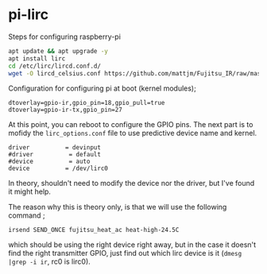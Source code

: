 # pi-lirc
Steps for configuring raspberry-pi

```bash
apt update && apt upgrade -y
apt install lirc
cd /etc/lirc/lircd.conf.d/
wget -O lircd_celsius.conf https://github.com/mattjm/Fujitsu_IR/raw/master/lircd_celcius.conf  # for Fujitsu AC
```

Configuration for configuring pi at boot (kernel modules);
```
dtoverlay=gpio-ir,gpio_pin=18,gpio_pull=true
dtoverlay=gpio-ir-tx,gpio_pin=27
```

At this point, you can reboot to configure the GPIO pins.
The next part is to mofidy the `lirc_options.conf` file to use predictive device name and kernel.

```
driver          = devinput
#driver          = default
#device          = auto
device          = /dev/lirc0
```
In theory, shouldn't need to modify the device nor the driver, but I've found it might help.

The reason why this is theory only, is that we will use the following command ; 
```
irsend SEND_ONCE fujitsu_heat_ac heat-high-24.5C
```
which should be using the right device right away, but in the case it doesn't find the right 
transmitter GPIO, just find out which lirc device is it (`dmesg |grep -i ir`, rc0 is lirc0).

